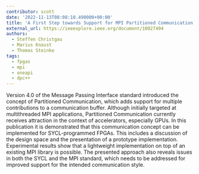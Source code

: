 ```yaml
---
contributor: scott
date: '2022-11-13T08:08:10.490000+00:00'
title: 'A First Step towards Support for MPI Partitioned Communication on SYCL-programmed FPGAs'
external_url: https://ieeexplore.ieee.org/document/10027494
authors:
  - Steffen Christgau
  - Marius Knaust
  - Thomas Steinke
tags:
  - fpgas
  - mpi
  - oneapi
  - dpc++
---
```


Version 4.0 of the Message Passing Interface standard introduced the concept of Partitioned Communication, which adds
support for multiple contributions to a communication buffer. Although initially targeted at multithreaded MPI
applications, Partitioned Communication currently receives attraction in the context of accelerators, especially GPUs.
In this publication it is demonstrated that this communication concept can be implemented for SYCL-programmed FPGAs.
This includes a discussion of the design space and the presentation of a prototype implementation. Experimental results
show that a lightweight implementation on top of an existing MPI library is possible. The presented approach also
reveals issues in both the SYCL and the MPI standard, which needs to be addressed for improved support for the intended
communication style.
